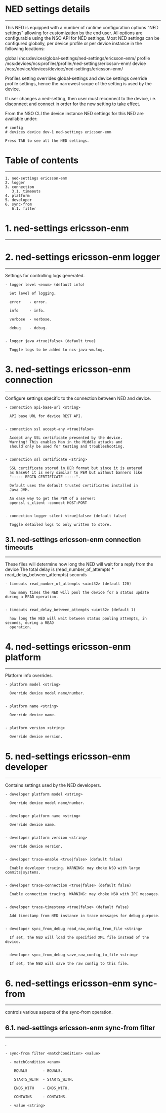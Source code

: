 # NED settings details
----------------------

  This NED is equipped with a number of runtime configuration options "NED settings" allowing for
  customization by the end user. All options are configurable using the NSO API for NED settings.
  Most NED settings can be configured globally, per device profile or per device instance in the
  following locations:

  global
    /ncs:devices/global-settings/ned-settings/ericsson-enm/
  profile
    /ncs:devices/ncs:profiles/profile:<name>/ned-settings/ericsson-enm/
  device
    /ncs:/device/devices/device:<name>/ned-settings/ericsson-enm/

  Profiles setting overrides global-settings and device settings override profile settings,
  hence the narrowest scope of the setting is used by the device.

  If user changes a ned-setting, then user must reconnect to the device, i.e.
  disconnect and connect in order for the new setting to take effect.

  From the NSO CLI the device instance NED settings for this NED are available under:

   ```
   # config
   # devices device dev-1 ned-settings ericsson-enm

   Press TAB to see all the NED settings.

   ```


# Table of contents
-------------------

  ```
  1. ned-settings ericsson-enm
  2. logger
  3. connection
     3.1. timeouts
  4. platform
  5. developer
  6. sync-from
     6.1. filter
  ```


# 1. ned-settings ericsson-enm
------------------------------


# 2. ned-settings ericsson-enm logger
-------------------------------------

  Settings for controlling logs generated.


    - logger level <enum> (default info)

      Set level of logging.

      error    - error.

      info     - info.

      verbose  - verbose.

      debug    - debug.


    - logger java <true|false> (default true)

      Toggle logs to be added to ncs-java-vm.log.


# 3. ned-settings ericsson-enm connection
-----------------------------------------

  Configure settings specific to the connection between NED and device.


    - connection api-base-url <string>

      API base URL for device REST API.


    - connection ssl accept-any <true|false>

      Accept any SSL certificate presented by the device.
      Warning! This enables Man in the Middle attacks and
      should only be used for testing and troubleshooting.


    - connection ssl certificate <string>

      SSL certificate stored in DER format but since it is entered
      as Base64 it is very similar to PEM but without banners like
      "----- BEGIN CERTIFICATE -----".

      Default uses the default trusted certificates installed in
      Java JVM.

      An easy way to get the PEM of a server:
      openssl s_client -connect HOST:PORT


    - connection logger silent <true|false> (default false)

      Toggle detailed logs to only written to store.


## 3.1. ned-settings ericsson-enm connection timeouts
-----------------------------------------------------

  These files will determine how long the NED will wait for a reply from the device
  The total delay is (read_number_of_attempts * read_delay_between_attempts) seconds


    - timeouts read_number_of_attempts <uint32> (default 120)

      how many times the NED will pool the device for a status update during a READ operation.


    - timeouts read_delay_between_attempts <uint32> (default 1)

      how long the NED will wait between status pooling attempts, in seconds, during a READ
      operation.


# 4. ned-settings ericsson-enm platform
---------------------------------------

  Platform info overrides.


    - platform model <string>

      Override device model name/number.


    - platform name <string>

      Override device name.


    - platform version <string>

      Override device version.


# 5. ned-settings ericsson-enm developer
----------------------------------------

  Contains settings used by the NED developers.


    - developer platform model <string>

      Override device model name/number.


    - developer platform name <string>

      Override device name.


    - developer platform version <string>

      Override device version.


    - developer trace-enable <true|false> (default false)

      Enable developer tracing. WARNING: may choke NSO with large commits|systems.


    - developer trace-connection <true|false> (default false)

      Enable connection tracing. WARNING: may choke NSO with IPC messages.


    - developer trace-timestamp <true|false> (default false)

      Add timestamp from NED instance in trace messages for debug purpose.


    - developer sync_from_debug read_raw_config_from_file <string>

      If set, the NED will load the specified XML file instead of the device.


    - developer sync_from_debug save_raw_config_to_file <string>

      If set, the NED will save the raw config to this file.


# 6. ned-settings ericsson-enm sync-from
----------------------------------------

  controls various aspects of the sync-from operation.


## 6.1. ned-settings ericsson-enm sync-from filter
--------------------------------------------------

  .

    - sync-from filter <matchCondition> <value>

      - matchCondition <enum>

        EQUALS       - EQUALS.

        STARTS_WITH  - STARTS_WITH.

        ENDS_WITH    - ENDS_WITH.

        CONTAINS     - CONTAINS.

      - value <string>


